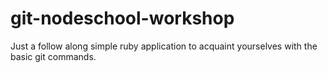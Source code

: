 # git-nodeschool-workshop
Just a follow along simple ruby application to acquaint yourselves with the basic git commands.
